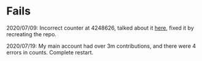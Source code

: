 # Fails

2020/07/09: Incorrect counter at 4248626, talked about it [here](https://twitter.com/jacksonchen666/status/1281258403315290114?s=21), fixed it by recreating the repo.

2020/07/19: My main account had over 3m contributions, and there were 4 errors in counts. Complete restart.